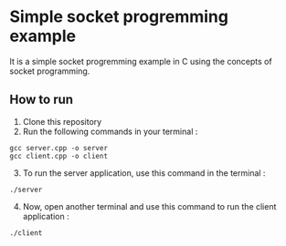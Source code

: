 # Simple socket progremming example

It is a simple socket progremming example in C using the concepts of socket programming.

## How to run

1. Clone this repository
2. Run the following commands in your terminal :
```
gcc server.cpp -o server
gcc client.cpp -o client
```
3. To run the server application, use this command in the terminal :
```
./server
```

4. Now, open another terminal and use this command to run the client application :
```
./client
```

